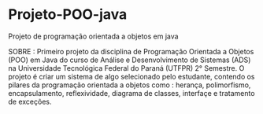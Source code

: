 # Projeto-POO-java
Projeto de programação orientada a objetos em java

SOBRE : Primeiro projeto da disciplina de Programação Orientada a Objetos (POO) em Java do curso de Análise e Desenvolvimento de Sistemas (ADS) na Universidade Tecnológica Federal do Paraná (UTFPR) 2° Semestre.
O projeto é criar um sistema de algo selecionado pelo estudante, contendo os pilares da programação orientada a objetos como : herança, polimorfismo, encapsulamento, reflexividade, diagrama de classes, interfaçe e tratamento de exceções.
